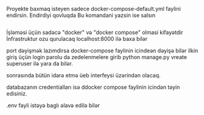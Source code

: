 Proyekte baxmaq isteyen sadece
docker-compose-default.yml faylini endirsin.
Endirdiyi qovluqda
Bu komandani yazsin ise salsın
```docker compose -f docker-compose-default.yml up -d
```
İşləməsi üçün sadəcə "docker" və "docker compose" olmasi kifayətdir
İnfrastruktur ozu qurulacaq
localhost:8000 ilə baxa bilər

port dəyişmək lazımdirsa docker-compose faylinin icindeən dəyişə bilər
ilkin giriş üçün login parolu da zedelenmelere girib python manage.py vreate superuser ilə yara da bilər.

sonrasında bütün idarə etmə üeb interfeysi üzərindən olacaq.

databazanın credentialları isə ddocker compose faylinin icindən təyin edisiniz.

.env fayli istəyə baglı əlavə edilə bilər